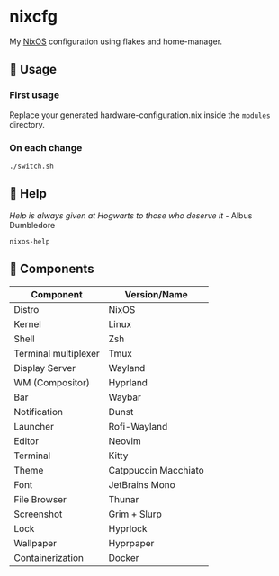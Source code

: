 # nixcfg

My [NixOS](https://nixos.org) configuration using flakes and home-manager.


## 🚀 Usage
### First usage
Replace your generated hardware-configuration.nix inside the ```modules``` directory.

### On each change
```
./switch.sh
```

## 📖 Help
*Help is always given at Hogwarts to those who deserve it* - Albus Dumbledore
```
nixos-help
```

## 🔧 Components

| Component             | Version/Name                |
|-----------------------|-----------------------------|
| Distro                | NixOS                       |
| Kernel                | Linux                       |
| Shell                 | Zsh                         |
| Terminal multiplexer  | Tmux                        |
| Display Server        | Wayland                     |
| WM (Compositor)       | Hyprland                    |
| Bar                   | Waybar                      |
| Notification          | Dunst                       |
| Launcher              | Rofi-Wayland                |
| Editor                | Neovim                      |
| Terminal              | Kitty                       |
| Theme                 | Catppuccin Macchiato        |
| Font                  | JetBrains Mono              |
| File Browser          | Thunar                      |
| Screenshot            | Grim + Slurp                |
| Lock                  | Hyprlock                    |
| Wallpaper             | Hyprpaper                   |
| Containerization      | Docker                      |

